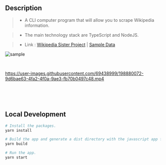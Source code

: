 ## Description
> - A CLI computer program that will allow you to scrape Wikipedia information.

> - The main technology stack are TypeScript and NodeJS.

> - Link : [Wikipedia Sister Project](https://en.wikipedia.org/wiki/Main_Page#:~:text=Wikipedia%27s%20sister%20projects) | [Sample Data](https://github.com/kentlouisetonino/cli-app-wikipedia-web-scraping/blob/develop/src/files/sister-projects.csv)

![sample](https://user-images.githubusercontent.com/69438999/193521598-c0319469-e52e-43c2-b38a-02a48fa4e885.PNG)

<br />

https://user-images.githubusercontent.com/69438999/198880072-9d6bae63-4fa2-4f0a-9ae3-fb70b0497c48.mp4

<br />
<br />
<br />



## Local Development
```bash
# Install the packages.
yarn install

# Build the app and generate a dist directory with the javascript app file.
yarn build

# Run the app.
yarn start
```

